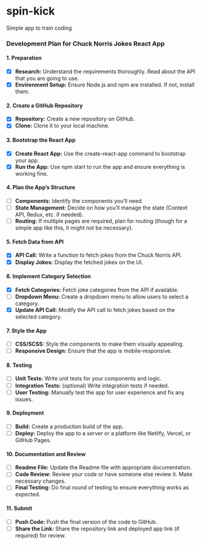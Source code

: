 # spin-kick
Simple app to train coding

### Development Plan for Chuck Norris Jokes React App

#### 1. Preparation
   - [x] **Research:** Understand the requirements thoroughly. Read about the API that you are going to use.
   - [x] **Environment Setup:** Ensure Node.js and npm are installed. If not, install them.

#### 2. Create a GitHub Repository
   - [x] **Repository:** Create a new repository on GitHub.
   - [x] **Clone:** Clone it to your local machine.

#### 3. Bootstrap the React App
   - [x] **Create React App:** Use the create-react-app command to bootstrap your app.
   - [x] **Run the App:** Use npm start to run the app and ensure everything is working fine.

#### 4. Plan the App’s Structure
   - [ ] **Components:** Identify the components you’ll need.
   - [ ] **State Management:** Decide on how you’ll manage the state (Context API, Redux, etc. if needed).
   - [ ] **Routing:** If multiple pages are required, plan for routing (though for a simple app like this, it might not be necessary).

#### 5. Fetch Data from API
   - [x] **API Call:** Write a function to fetch jokes from the Chuck Norris API.
   - [x] **Display Jokes:** Display the fetched jokes on the UI.

#### 6. Implement Category Selection
   - [x] **Fetch Categories:** Fetch joke categories from the API if available.
   - [ ] **Dropdown Menu:** Create a dropdown menu to allow users to select a category.
   - [x] **Update API Call:** Modify the API call to fetch jokes based on the selected category.

#### 7. Style the App
   - [ ] **CSS/SCSS:** Style the components to make them visually appealing.
   - [ ] **Responsive Design:** Ensure that the app is mobile-responsive.

#### 8. Testing
   - [ ] **Unit Tests:** Write unit tests for your components and logic.
   - [ ] **Integration Tests:** (optional) Write integration tests if needed.
   - [ ] **User Testing:** Manually test the app for user experience and fix any issues.

#### 9. Deployment
   - [ ] **Build:** Create a production build of the app.
   - [ ] **Deploy:** Deploy the app to a server or a platform like Netlify, Vercel, or GitHub Pages.

#### 10. Documentation and Review
   - [ ] **Readme File:** Update the Readme file with appropriate documentation.
   - [ ] **Code Review:** Review your code or have someone else review it. Make necessary changes.
   - [ ] **Final Testing:** Do final round of testing to ensure everything works as expected.

#### 11. Submit
   - [ ] **Push Code:** Push the final version of the code to GitHub.
   - [ ] **Share the Link:** Share the repository link and deployed app link (if required) for review.
